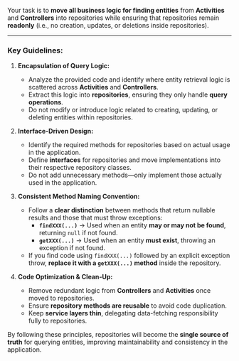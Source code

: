 Your task is to **move all business logic for finding entities** from **Activities** and **Controllers** into
repositories while ensuring that repositories remain **readonly** (i.e., no creation, updates, or deletions inside
repositories).

---

### **Key Guidelines:**

1. **Encapsulation of Query Logic:**
    - Analyze the provided code and identify where entity retrieval logic is scattered across **Activities** and
      **Controllers**.
    - Extract this logic into **repositories**, ensuring they only handle **query operations**.
    - Do not modify or introduce logic related to creating, updating, or deleting entities within repositories.

2. **Interface-Driven Design:**
    - Identify the required methods for repositories based on actual usage in the application.
    - Define **interfaces** for repositories and move implementations into their respective repository classes.
    - Do not add unnecessary methods—only implement those actually used in the application.

3. **Consistent Method Naming Convention:**
    - Follow a **clear distinction** between methods that return nullable results and those that must throw exceptions:
        - **`findXXX(...)`** → Used when an entity **may or may not be found**, returning `null` if not found.
        - **`getXXX(...)`** → Used when an entity **must exist**, throwing an exception if not found.
    - If you find code using `findXXX(...)` followed by an explicit exception throw, **replace it with a `getXXX(...)`
      method** inside the repository.

4. **Code Optimization & Clean-Up:**
    - Remove redundant logic from **Controllers** and **Activities** once moved to repositories.
    - Ensure **repository methods are reusable** to avoid code duplication.
    - Keep **service layers thin**, delegating data-fetching responsibility fully to repositories.

By following these principles, repositories will become the **single source of truth** for querying entities,
improving maintainability and consistency in the application.
